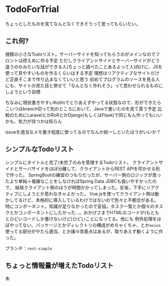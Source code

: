 # TodoForTrial
ちょっとしたものを見てなんとなくできそうって思ってもらいたい。

## これ何?

規模の小さなTodoリスト。サーバーサイドを知ってもらうのがメインなのでフロントは控えめに作る予定
ただしクライアントサイドとサーバーサイドがどう違うのかみたいな話ができる人(ちょっと調べたことあるよって人)向けに、JSを使って見やすいものを作るくらいはする予定
理想はリアクティブなサイトだけど正直そこまで作り込まなくていいと思う
初めてプログラムのソースを見る人にも、サイトの見た目と併せて「なんとなく作れそう」って思わせられるものにしようという目標

ちなみに現状書きやすいKotlinでとりあえずやってる状態なので、形ができたらこいつはbranch切って別のところにおいて、Javaで書いたのを見て貰う予定
比較のためにLaravelとかRoRとかDjango(もしくはFlask)で同じもん作ってもいいかも、気力が持つかは知らん

issueを適当なメモ書き程度に使ってるのでなんか統一しといたほうがいいか？

## シンプルなTodoリスト

シンプルにタイトルと完了/未完了のみを管理するTodoリスト。
クライアントサイドとサーバサイドをほぼ分離して、クライアントからREST APIを叩かせる形で作った。
SpringBootの練習のつもりだったが、サーバー側のロジックが思ったより単純＋複雑なことをしなければSpring Data JDBCも扱いやすかったので、
結局クライアント側のほうが時間かかってしまった。反省。下手にリアクティブにしようとか思わなきゃよかった。
Vue.jsを使ってクライアント側は動かしてるけど、本格的に導入しているわけではないので色々と不都合がある。
特にコンポーネント。知識が足りなかったので妥協。タスク一覧とか個々のタスクとかコンポーネントにしたかった…。おかげさまでHTMLのコードが(もともとひどいコードしか書けないけど)ひどいことになってる。他にも
例外処理をほぼやってない、パッケージとかディレクトリの構成がめちゃくちゃ、とか`axios`使ってる部分がやたら適当、とか諸々改善点はあるが、取りあえず動くように作った。

ブランチ：`rest-simple`

## ちょっと情報量が増えたTodoリスト

未